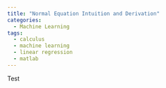 ```yaml
---
title: "Normal Equation Intuition and Derivation"
categories:
  - Machine Learning
tags:
  - calculus
  - machine learning
  - linear regression
  - matlab
---
```

Test
